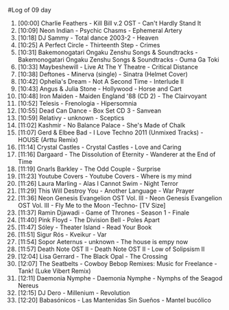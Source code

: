 #Log of 09 day

1. [00:00] Charlie Feathers - Kill Bill v.2 OST - Can't Hardly Stand It
1. [10:09] Neon Indian - Psychic Chasms - Ephemeral Artery
1. [10:18] DJ Sammy - Total dance 2003-2 - Heaven
1. [10:25] A Perfect Circle - Thirteenth Step - Crimes
1. [10:31] Bakemonogatari Ongaku Zenshu Songs & Soundtracks - Bakemonogatari Ongaku Zenshu Songs & Soundtracks - Ouma Ga Toki
1. [10:33] Maybeshewill - Live At The Y Theatre - Critical Distance
1. [10:38] Deftones - Minerva (single) - Sinatra (Helmet Cover)
1. [10:42] Ophelia's Dream - Not A Second Time - Interlude II
1. [10:43] Angus & Julia Stone - Hollywood - Horse and Cart
1. [10:48] Iron Maiden - Maiden England '88 (CD 2) - The Clairvoyant
1. [10:52] Telesis - Frenologia - Hipersomnia
1. [10:55] Dead Can Dance - Box Set CD 3 - Sanvean
1. [10:59] Relativy - unknown - Sceptics
1. [11:02] Kashmir - No Balance Palace - She's Made of Chalk
1. [11:07] Gerd & Elbee Bad - I Love Techno 2011 (Unmixed Tracks) - HOUSE (Arttu Remix)
1. [11:14] Crystal Castles - Crystal Castles - Love and Caring
1. [11:16] Dargaard - The Dissolution of Eternity - Wanderer at the End of Time
1. [11:19] Gnarls Barkley - The Odd Couple - Surprise
1. [11:23] Youtube Covers - Youtube Covers - Where is my mind
1. [11:26] Laura Marling - Alas I Cannot Swim - Night Terror
1. [11:29] This Will Destroy You - Another Language - War Prayer
1. [11:36] Neon Genesis Evangelion OST Vol. III - Neon Genesis Evangelion OST Vol. III - Fly Me to the Moon -Techno- [TV Size]
1. [11:37] Ramin Djawadi - Game of Thrones - Season 1 - Finale
1. [11:40] Pink Floyd - The Division Bell - Poles Apart
1. [11:47] Sóley - Theater Island - Read Your Book
1. [11:51] Sigur Rós - Kveikur - Var
1. [11:54] Sopor Aeternus - unknown - The house is empy now
1. [11:57] Death Note OST II - Death Note OST II - Low of Solipsism II
1. [12:04] Lisa Gerrard - The Black Opal - The Crossing
1. [12:07] The Seatbelts - Cowboy Bebop Remixes: Music for Freelance - Tank! (Luke Vibert Remix)
1. [12:11] Daemonia Nymphe - Daemonia Nymphe - Nymphs of the Seagod Nereus
1. [12:15] DJ Dero - Millenium - Revolution
1. [12:20] Babasónicos - Las Mantenidas Sin Sueños - Mantel bucólico
